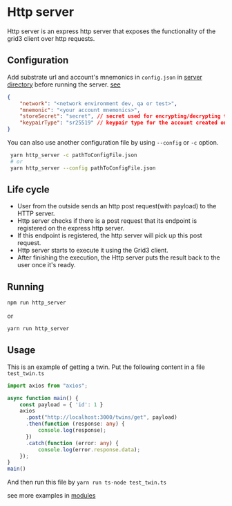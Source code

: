 # Http server

Http server is an express http server that exposes the functionality of the grid3 client over http requests.

## Configuration

Add substrate url and account's mnemonics in `config.json` in [server directory](../src/server/config.json) before running the server. [see](./test_setup.md#create-twin)

```json
{
    "network": "<network environment dev, qa or test>",
    "mnemonic": "<your account mnemonics>",
    "storeSecret": "secret", // secret used for encrypting/decrypting the values in tfkvStore
    "keypairType": "sr25519" // keypair type for the account created on substrate
}
```

You can also use another configuration file by using `--config` or `-c` option.

````bash
 yarn http_server -c pathToConfigFile.json
 # or 
 yarn http_server --config pathToConfigFile.json
````

## Life cycle

- User from the outside sends an http post request(with payload) to the HTTP server.
- Http server checks if there is a post request that its endpoint is registered on the express http server.
- If this endpoint is registered, the http server will pick up this post request.
- Http server starts to execute it using the Grid3 client.
- After finishing the execution, the Http server puts the result back to the user once it's ready.

## Running

```bash
npm run http_server
```

or

```bash
yarn run http_server
```

## Usage

This is an example of getting a twin.
Put the following content in a file `test_twin.ts`

```ts
import axios from "axios";

async function main() {
    const payload = { 'id': 1 }
    axios
      .post("http://localhost:3000/twins/get", payload)
      .then(function (response: any) {
          console.log(response);
      })
      .catch(function (error: any) {
          console.log(error.response.data);
    });
}
main()
```

And then run this file by `yarn run ts-node test_twin.ts`

see more examples in [modules](./module.md)
